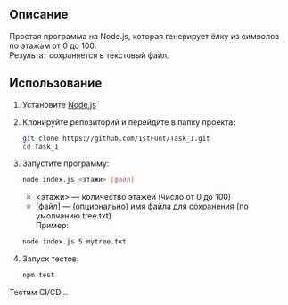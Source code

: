 ## Описание
Простая программа на Node.js, которая генерирует ёлку из символов по этажам от 0 до 100.  
Результат сохраняется в текстовый файл.

## Использование

1. Установите [Node.js](https://nodejs.org/)
2. Клонируйте репозиторий и перейдите в папку проекта:

   ```bash
   git clone https://github.com/1stFunt/Task_1.git
   cd Task_1
   ```
3. Запустите программу:

    ```bash
   node index.js <этажи> [файл]
   ```
   - <этажи> — количество этажей (число от 0 до 100)
   - [файл] — (опционально) имя файла для сохранения (по умолчанию tree.txt)  
   Пример:
   ```bash
   node index.js 5 mytree.txt
   ```
4. Запуск тестов:

   ```bash
   npm test
   ```
Тестим CI/CD...